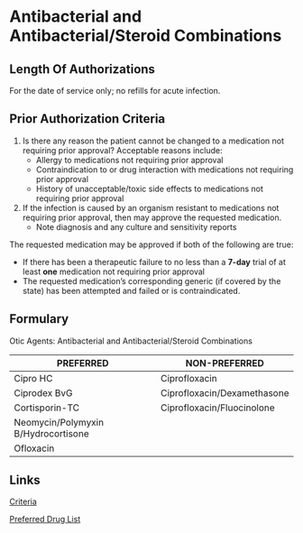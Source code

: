 # Antibacterial and Antibacterial/Steroid Combinations

## Length Of Authorizations

For the date of service only; no refills for acute infection.

## Prior Authorization Criteria

1.  Is there any reason the patient cannot be changed to a medication not requiring prior approval? Acceptable reasons include:
    -   Allergy to medications not requiring prior approval
    -   Contraindication to or drug interaction with medications not requiring prior approval
    -   History of unacceptable/toxic side effects to medications not requiring prior approval
2.  If the infection is caused by an organism resistant to medications not requiring prior approval, then may approve the requested medication.
    -   Note diagnosis and any culture and sensitivity reports

The requested medication may be approved if both of the following are true:

-   If there has been a therapeutic failure to no less than a **7-day** trial of at least **one** medication not requiring prior approval
-   The requested medication’s corresponding generic (if covered by the state) has been attempted and failed or is contraindicated.

## Formulary

Otic Agents: Antibacterial and Antibacterial/Steroid Combinations

| PREFERRED                           | NON-PREFERRED               |
|-------------------------------------|-----------------------------|
| Cipro HC                            | Ciprofloxacin               |
| Ciprodex BvG                        | Ciprofloxacin/Dexamethasone |
| Cortisporin-TC                      | Ciprofloxacin/Fluocinolone  |
| Neomycin/Polymyxin B/Hydrocortisone |                             |
| Ofloxacin                           |                             |

## Links

[Criteria]()

[Preferred Drug List]()
